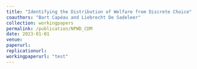 ```yaml
---
title: "Identifying the Distribution of Welfare from Discrete Choice"
coauthors: "Bart Capéau and Liebrecht De Sadeleer"
collection: workingpapers
permalink: /publication/NPWD_CDM
date: 2023-01-01
venue:
paperurl:
replicationurl:
workingpaperurl: "test"
---
```

